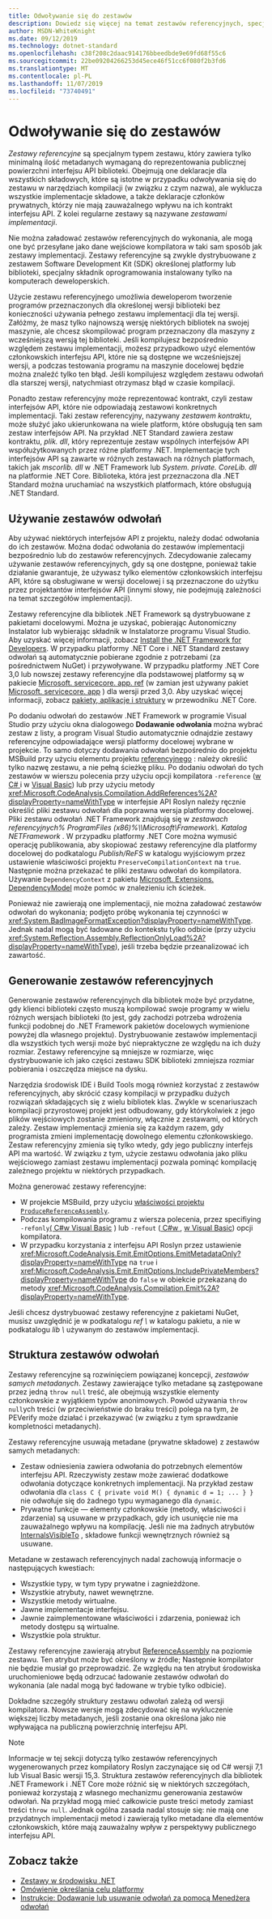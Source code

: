 ```yaml
---
title: Odwoływanie się do zestawów
description: Dowiedz się więcej na temat zestawów referencyjnych, specjalnego typu zestawów w programie .NET, które zawierają tylko publiczną powierzchnię interfejsu API biblioteki
author: MSDN-WhiteKnight
ms.date: 09/12/2019
ms.technology: dotnet-standard
ms.openlocfilehash: c38f208c2daac914176bbeedbde9e69fd68f55c6
ms.sourcegitcommit: 22be09204266253d45ece46f51cc6f080f2b3fd6
ms.translationtype: MT
ms.contentlocale: pl-PL
ms.lasthandoff: 11/07/2019
ms.locfileid: "73740491"
---
```

# <a name="reference-assemblies"></a>Odwoływanie się do zestawów

*Zestawy referencyjne* są specjalnym typem zestawu, który zawiera tylko minimalną ilość metadanych wymaganą do reprezentowania publicznej powierzchni interfejsu API biblioteki. Obejmują one deklaracje dla wszystkich składowych, które są istotne w przypadku odwoływania się do zestawu w narzędziach kompilacji (w związku z czym nazwa), ale wyklucza wszystkie implementacje składowe, a także deklaracje członków prywatnych, którzy nie mają zauważalnego wpływu na ich kontrakt interfejsu API. Z kolei regularne zestawy są nazywane *zestawami implementacji*.

Nie można załadować zestawów referencyjnych do wykonania, ale mogą one być przesyłane jako dane wejściowe kompilatora w taki sam sposób jak zestawy implementacji. Zestawy referencyjne są zwykle dystrybuowane z zestawem Software Development Kit (SDK) określonej platformy lub biblioteki, specjalny składnik oprogramowania instalowany tylko na komputerach deweloperskich.

Użycie zestawu referencyjnego umożliwia deweloperom tworzenie programów przeznaczonych dla określonej wersji biblioteki bez konieczności używania pełnego zestawu implementacji dla tej wersji. Załóżmy, że masz tylko najnowszą wersję niektórych bibliotek na swojej maszynie, ale chcesz skompilować program przeznaczony dla maszyny z wcześniejszą wersją tej biblioteki. Jeśli kompilujesz bezpośrednio względem zestawu implementacji, możesz przypadkowo użyć elementów członkowskich interfejsu API, które nie są dostępne we wcześniejszej wersji, a podczas testowania programu na maszynie docelowej będzie można znaleźć tylko ten błąd. Jeśli kompilujesz względem zestawu odwołań dla starszej wersji, natychmiast otrzymasz błąd w czasie kompilacji.

Ponadto zestaw referencyjny może reprezentować kontrakt, czyli zestaw interfejsów API, które nie odpowiadają zestawowi konkretnych implementacji. Taki zestaw referencyjny, nazywany *zestawem kontraktu*, może służyć jako ukierunkowana na wiele platform, które obsługują ten sam zestaw interfejsów API. Na przykład .NET Standard zawiera zestaw kontraktu, *plik. dll*, który reprezentuje zestaw wspólnych interfejsów API współużytkowanych przez różne platformy .NET. Implementacje tych interfejsów API są zawarte w różnych zestawach na różnych platformach, takich jak *mscorlib. dll* w .NET Framework lub *System. private. CoreLib. dll* na platformie .NET Core. Biblioteka, która jest przeznaczona dla .NET Standard można uruchamiać na wszystkich platformach, które obsługują .NET Standard.

## <a name="using-reference-assemblies"></a>Używanie zestawów odwołań

Aby używać niektórych interfejsów API z projektu, należy dodać odwołania do ich zestawów. Można dodać odwołania do zestawów implementacji bezpośrednio lub do zestawów referencyjnych. Zdecydowanie zalecamy używanie zestawów referencyjnych, gdy są one dostępne, ponieważ takie działanie gwarantuje, że używasz tylko elementów członkowskich interfejsu API, które są obsługiwane w wersji docelowej i są przeznaczone do użytku przez projektantów interfejsów API (innymi słowy, nie podejmują zależności na temat szczegółów implementacji).

Zestawy referencyjne dla bibliotek .NET Framework są dystrybuowane z pakietami docelowymi. Można je uzyskać, pobierając Autonomiczny Instalator lub wybierając składnik w Instalatorze programu Visual Studio. Aby uzyskać więcej informacji, zobacz [Install the .NET Framework for Developers](../../framework/install/guide-for-developers.md). W przypadku platformy .NET Core i .NET Standard zestawy odwołań są automatycznie pobierane zgodnie z potrzebami (za pośrednictwem NuGet) i przywoływane. W przypadku platformy .NET Core 3,0 lub nowszej zestawy referencyjne dla podstawowej platformy są w pakiecie [Microsoft. servicecore. app. ref](https://www.nuget.org/packages/Microsoft.NETCore.App.Ref) (w zamian jest używany pakiet [Microsoft. servicecore. app](https://www.nuget.org/packages/Microsoft.NETCore.App) ) dla wersji przed 3,0. Aby uzyskać więcej informacji, zobacz [pakiety, aplikacje i struktury](../../core/packages.md) w przewodniku .NET Core.

Po dodaniu odwołań do zestawów .NET Framework w programie Visual Studio przy użyciu okna dialogowego **Dodawanie odwołania** można wybrać zestaw z listy, a program Visual Studio automatycznie odnajdzie zestawy referencyjne odpowiadające wersji platformy docelowej wybrane w projekcie. To samo dotyczy dodawania odwołań bezpośrednio do projektu MSBuild przy użyciu elementu projektu [referencyjnego](/visualstudio/msbuild/common-msbuild-project-items#reference) : należy określić tylko nazwę zestawu, a nie pełną ścieżkę pliku. Po dodaniu odwołań do tych zestawów w wierszu polecenia przy użyciu opcji kompilatora `-reference` ([w C# ](../../csharp/language-reference/compiler-options/reference-compiler-option.md) i w [Visual Basic](../../visual-basic/reference/command-line-compiler/reference.md)) lub przy użyciu metody <xref:Microsoft.CodeAnalysis.Compilation.AddReferences%2A?displayProperty=nameWithType> w interfejsie API Roslyn należy ręcznie określić pliki zestawu odwołań dla poprawna wersja platformy docelowej. Pliki zestawu odwołań .NET Framework znajdują się w *zestawach referencyjnych% ProgramFiles (x86)%\\\\Microsoft\\Framework\\. Katalog NETFramework* . W przypadku platformy .NET Core można wymusić operację publikowania, aby skopiować zestawy referencyjne dla platformy docelowej do podkatalogu *Publish/ReFS* w katalogu wyjściowym przez ustawienie właściwości projektu `PreserveCompilationContext` na `true`. Następnie można przekazać te pliki zestawu odwołań do kompilatora. Używanie `DependencyContext` z pakietu [Microsoft. Extensions. DependencyModel](https://www.nuget.org/packages/Microsoft.Extensions.DependencyModel/) może pomóc w znalezieniu ich ścieżek.

Ponieważ nie zawierają one implementacji, nie można załadować zestawów odwołań do wykonania; podjęto próbę wykonania tej czynności w <xref:System.BadImageFormatException?displayProperty=nameWithType>. Jednak nadal mogą być ładowane do kontekstu tylko odbicie (przy użyciu <xref:System.Reflection.Assembly.ReflectionOnlyLoad%2A?displayProperty=nameWithType>), jeśli trzeba będzie przeanalizować ich zawartość.

## <a name="generating-reference-assemblies"></a>Generowanie zestawów referencyjnych

Generowanie zestawów referencyjnych dla bibliotek może być przydatne, gdy klienci biblioteki często muszą kompilować swoje programy w wielu różnych wersjach biblioteki (to jest, gdy zachodzi potrzeba wdrożenia funkcji podobnej do .NET Framework pakietów docelowych wymienione powyżej dla własnego projektu). Dystrybuowanie zestawów implementacji dla wszystkich tych wersji może być niepraktyczne ze względu na ich duży rozmiar. Zestawy referencyjne są mniejsze w rozmiarze, więc dystrybuowanie ich jako części zestawu SDK biblioteki zmniejsza rozmiar pobierania i oszczędza miejsce na dysku.

Narzędzia środowisk IDE i Build Tools mogą również korzystać z zestawów referencyjnych, aby skrócić czasy kompilacji w przypadku dużych rozwiązań składających się z wielu bibliotek klas. Zwykle w scenariuszach kompilacji przyrostowej projekt jest odbudowany, gdy którykolwiek z jego plików wejściowych zostanie zmieniony, włącznie z zestawami, od których zależy. Zestaw implementacji zmienia się za każdym razem, gdy programista zmieni implementację dowolnego elementu członkowskiego. Zestaw referencyjny zmienia się tylko wtedy, gdy jego publiczny interfejs API ma wartość. W związku z tym, użycie zestawu odwołania jako pliku wejściowego zamiast zestawu implementacji pozwala pominąć kompilację zależnego projektu w niektórych przypadkach.

Można generować zestawy referencyjne:

- W projekcie MSBuild, przy użyciu [właściwości projektu `ProduceReferenceAssembly`](/visualstudio/msbuild/common-msbuild-project-properties).
- Podczas kompilowania programu z wiersza polecenia, przez specifiying `-refonly`[( C#w ](../../csharp/language-reference/compiler-options/refonly-compiler-option.md) [Visual Basic](../../visual-basic/reference/command-line-compiler/refonly-compiler-option.md) ) lub `-refout` ([ C#w ](../../csharp/language-reference/compiler-options/refout-compiler-option.md), [w Visual Basic](../../visual-basic/reference/command-line-compiler/refout-compiler-option.md)) opcji kompilatora.
- W przypadku korzystania z interfejsu API Roslyn przez ustawienie <xref:Microsoft.CodeAnalysis.Emit.EmitOptions.EmitMetadataOnly?displayProperty=nameWithType> na `true` i <xref:Microsoft.CodeAnalysis.Emit.EmitOptions.IncludePrivateMembers?displayProperty=nameWithType> do `false` w obiekcie przekazaną do metody <xref:Microsoft.CodeAnalysis.Compilation.Emit%2A?displayProperty=nameWithType>.

Jeśli chcesz dystrybuować zestawy referencyjne z pakietami NuGet, musisz uwzględnić je w podkatalogu *ref \\* w katalogu pakietu, a nie w podkatalogu *lib \\* używanym do zestawów implementacji.

## <a name="reference-assemblies-structure"></a>Struktura zestawów odwołań

Zestawy referencyjne są rozwinięciem powiązanej koncepcji, *zestawów samych metadanych*. Zestawy zawierające tylko metadane są zastępowane przez jedną `throw null` treść, ale obejmują wszystkie elementy członkowskie z wyjątkiem typów anonimowych. Powód używania `throw null`ych treści (w przeciwieństwie do braku treści) polega na tym, że PEVerify może działać i przekazywać (w związku z tym sprawdzanie kompletności metadanych).

Zestawy referencyjne usuwają metadane (prywatne składowe) z zestawów samych metadanych:

- Zestaw odniesienia zawiera odwołania do potrzebnych elementów interfejsu API. Rzeczywisty zestaw może zawierać dodatkowe odwołania dotyczące konkretnych implementacji. Na przykład zestaw odwołania dla `class C { private void M() { dynamic d = 1; ... } }` nie odwołuje się do żadnego typu wymaganego dla `dynamic`.
- Prywatne funkcje — elementy członkowskie (metody, właściwości i zdarzenia) są usuwane w przypadkach, gdy ich usunięcie nie ma zauważalnego wpływu na kompilację. Jeśli nie ma żadnych atrybutów [InternalsVisibleTo](xref:System.Runtime.CompilerServices.InternalsVisibleToAttribute) , składowe funkcji wewnętrznych również są usuwane.

Metadane w zestawach referencyjnych nadal zachowują informacje o następujących kwestiach:

- Wszystkie typy, w tym typy prywatne i zagnieżdżone.
- Wszystkie atrybuty, nawet wewnętrzne.
- Wszystkie metody wirtualne.
- Jawne implementacje interfejsu.
- Jawnie zaimplementowane właściwości i zdarzenia, ponieważ ich metody dostępu są wirtualne.
- Wszystkie pola struktur.

Zestawy referencyjne zawierają atrybut [ReferenceAssembly](xref:System.Runtime.CompilerServices.ReferenceAssemblyAttribute) na poziomie zestawu. Ten atrybut może być określony w źródle; Następnie kompilator nie będzie musiał go przeprowadzić. Ze względu na ten atrybut środowiska uruchomieniowe będą odrzucać ładowanie zestawów odwołań do wykonania (ale nadal mogą być ładowane w trybie tylko odbicie).

Dokładne szczegóły struktury zestawu odwołań zależą od wersji kompilatora. Nowsze wersje mogą zdecydować się na wykluczenie większej liczby metadanych, jeśli zostanie ona określona jako nie wpływająca na publiczną powierzchnię interfejsu API.

> [!NOTE]
> Informacje w tej sekcji dotyczą tylko zestawów referencyjnych wygenerowanych przez kompilatory Roslyn zaczynające się od C# wersji 7,1 lub Visual Basic wersji 15,3. Struktura zestawów referencyjnych dla bibliotek .NET Framework i .NET Core może różnić się w niektórych szczegółach, ponieważ korzystają z własnego mechanizmu generowania zestawów odwołań. Na przykład mogą mieć całkowicie puste treści metody zamiast treści `throw null`. Jednak ogólna zasada nadal stosuje się: nie mają one przydatnych implementacji metod i zawierają tylko metadane dla elementów członkowskich, które mają zauważalny wpływ z perspektywy publicznego interfejsu API.

## <a name="see-also"></a>Zobacz także

- [Zestawy w środowisku .NET](index.md)
- [Omówienie określania celu platformy](/visualstudio/ide/visual-studio-multi-targeting-overview)
- [Instrukcje: Dodawanie lub usuwanie odwołań za pomocą Menedżera odwołań](/visualstudio/ide/how-to-add-or-remove-references-by-using-the-reference-manager)
